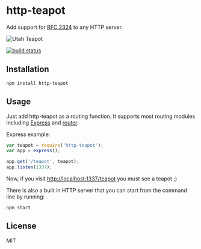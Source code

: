 # http-teapot

Add support for [RFC 2324](https://www.ietf.org/rfc/rfc2324.txt) to any
HTTP server.

![Utah Teapot](https://raw.githubusercontent.com/watson/http-teapot/master/teapot.png)

[![build status](https://secure.travis-ci.org/watson/http-teapot.png)](http://travis-ci.org/watson/http-teapot)

## Installation

```
npm install http-teapot
```

## Usage

Just add http-teapot as a routing function. It supports most routing
modules including [Express](https://github.com/strongloop/express) and
[router](https://github.com/gett/router).

Express example:

```js
var teapot = require('http-teapot');
var app = express();

app.get('/teapot', teapot);
app.listen(1337);
```

Now, if you visit [http://localhost:1337/teapot](http://localhost:1337/teapot) you must see a teapot ;)

There is also a built in HTTP server that you can start from the command
line by running:

```
npm start
```

## License

MIT
